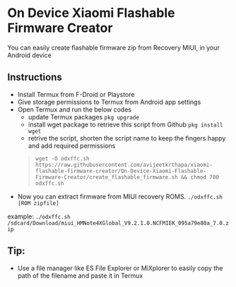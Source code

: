 # On Device Xiaomi Flashable Firmware Creator

You can easily create flashable firmware zip from Recovery MIUI, in your Android device

## Instructions
  - Install Termux from F-Droid or Playstore
  - Give storage permissions to Termux from Android app settings
  - Open Termux and run the below codes
      - update Termux packages
       `pkg upgrade`
      - install wget package to retrieve this script from Github
       `pkg install wget`
      - retrive the script, shorten the script name to keep the fingers happy and add required permissions
      > `
      wget -O odxffc.sh https://raw.githubusercontent.com/avijeetkrthapa/xiaomi-flashable-firmware-creator/On-Device-Xiaomi-Flashable-Firmware-Creator/create_flashable_firmware.sh && chmod 700 odxffc.sh
      `
  - Now you can extract firmware from MIUI recovery ROMS.
   `./odxffc.sh [ROM zipfile]`
   
  example: `./odxffc.sh /sdcard/Download/miui_HMNote4XGlobal_V9.2.1.0.NCFMIEK_095a79e80a_7.0.zip`

## Tip:
  - Use a file manager like ES File Explorer or MiXplorer to easily copy the path of the filename and paste it in Termux
  
